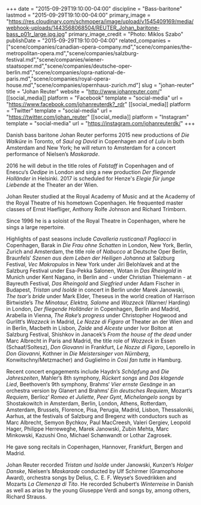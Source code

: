 +++
date = "2015-09-29T19:10:00-04:00"
discipline = "Bass-baritone"
lastmod = "2015-09-29T19:10:00-04:00"
primary_image = "https://res.cloudinary.com/schmopera/image/upload/v1545409169/media/webhook-uploads/1443568068504/REUTER_Johan_baritone-bass_p01r_large.jpg.jpg"
primary_image_credit = "Photo: Miklos Szabo"
publishDate = "2015-09-29T19:10:00-04:00"
related_companies = ["scene/companies/canadian-opera-company.md","scene/companies/the-metropolitan-opera.md","scene/companies/salzburg-festival.md","scene/companies/wiener-staatsoper.md","scene/companies/deutsche-oper-berlin.md","scene/companies/opra-national-de-paris.md","scene/companies/royal-opera-house.md","scene/companies/opernhaus-zurich.md"]
slug = "johan-reuter"
title = "Johan Reuter"
website = "http://www.johanreuter.com/"
[[social_media]]
platform = "Facebook"
template = "social-media"
url = "https://www.facebook.com/johanreuterdk?_rdr"
[[social_media]]
platform = "Twitter"
template = "social-media"
url = "https://twitter.com/johan_reuter"
[[social_media]]
platform = "Instagram"
template = "social-media"
url = "https://instagram.com/johanreuterdk/"
+++

Danish bass baritone Johan Reuter performs 2015 new productions of *Die Walküre* in Toronto, of *Saul og David* in Copenhagen and of *Lulu* in both Amsterdam and New York; he will return to Amsterdam for a concert performance of Nielsen’s *Maskarade*. 

2016 he will debut in the title roles of *Falstaff* in Copenhagen and of Enescu‘s *Oedipe* in London and sing a new production *Der fliegende Holländer* in Helsinki. 2017 is scheduled for Henze's *Elegie für junge Liebende* at the Theater an der Wien.

Johan Reuter studied at the Royal Academy of Music and at the Academy of the Royal Theatre of his hometown Copenhagen. He frequented master classes of Ernst Haefliger, Anthony Rolfe Johnson and Richard Trimborn.

Since 1996 he is a soloist of the Royal Theatre in Copenhagen, where he sings a large repertoire.

Highlights of past seasons include *Cavalleria rusticana/I Pagliacci* in Copenhagen, Barak in *Die Frau ohne Schatten* in London, New York, Berlin, Zurich and Amsterdam, the title role of *Nabucco* at Deutsche Oper Berlin, Braunfels‘ *Szenen aus dem Leben der Heiligen Johanna* at Salzburg Festival, *Vec Makropulos* in New York under Jiri Belohlavek and at the Salzburg Festival under Esa-Pekka Salonen, Wotan in *Das Rheingold* in Munich under Kent Nagano, in Berlin and - under Christian Thielemann - at Bayreuth Festival, *Das Rheingold* and *Siegfried* under Adam Fischer in Budapest, *Tristan und Isolde* in concert in Berlin under Marek Janowski, *The tsar’s bride* under Mark Elder, Theseus in the world creation of Harrison Birtwistle’s *The Minotaur, Elektra, Salome* and *Wozzeck* (Warner/ Harding) in London, *Der fliegende Holländer* in Copenhagen, Berlin and Madrid, Arabella in Vienna, *The Rake’s progress* under Christopher Hogwood and Gurlitt‘s *Wozzeck* in Madrid, *Le Nozze di Figaro at* Theater an der Wien and in Berlin, Macbeth in Lisbon, *Zaide* and *Alceste* under Ivor Bolton at Salzburg Festival, Shishkov in Janacek’s *From the house of the dead* under Marc Albrecht in Paris and Madrid, the title role of *Wozzeck* in Essen (Schaaf/Soltesz), *Don Giovanni* in Frankfurt, *Le Nozze di Figaro*, Leporello in *Don Giovanni*, Kothner in *Die Meistersinger von Nürnberg*, Konwitschny/Metzmacher) and Guglielmo in *Così fan tutte* in Hamburg.

Recent concert engagements include Haydn‘s *Schöpfung* and *Die Jahreszeiten*, Mahler‘s 8th symphony, *Rückert songs* and *Das klagende Lied*, Beethoven‘s 9th symphony, Brahms‘ *Vier ernste Gesänge* in an orchestra version by Glanert and Brahms‘ *Ein deutsches Requiem*, Mozart‘s *Requiem*, Berlioz‘ *Romeo et Juliette*, *Peer Gynt*, *Michelangelo songs* by Shostakowitch in Amsterdam, Berlin, London, Athens, Rotterdam, Amsterdam, Brussels, Florence, Pisa, Perugia, Madrid, Lisbon, Thessaloniki, Aarhus, at the festivals of Salzburg and Bregenz with conductors such as Marc Albrecht, Semyon Bychkov, Paul MacCreesh, Valeri Gergiev, Leopold Hager, Philippe Herreweghe, Marek Janowski, Zubin Mehta, Marc Minkowski, Kazushi Ono, Michael Schønwandt or Lothar Zagrosek.

He gave song recitals in Copenhagen, Hannover, Frankfurt, Bergen and Madrid.

Johan Reuter recorded *Tristan und Isolde* under Janowski, Kunzen‘s *Holger Danske*, Nielsen‘s *Maskarade* conducted by Ulf Schirmer (Gramophone Award), orchestra songs by Delius, C. E. F. Weyse‘s Sovedrikken and Mozarts *La Clemenza di Tito*. He recorded Schubert‘s *Winterreise* in Danish as well as arias by the young Giuseppe Verdi and songs by, among others, Richard Strauss.
